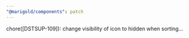 ```yaml
---
"@marigold/components": patch
---
```


chore([DSTSUP-109]): change visibility of icon to hidden when sorting…
